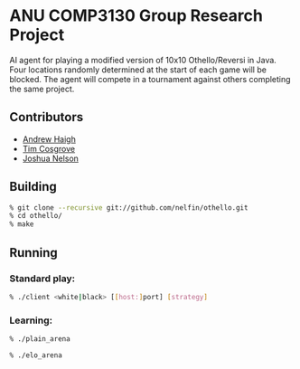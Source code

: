 ANU COMP3130 Group Research Project
===================================

AI agent for playing a modified version of 10x10 Othello/Reversi in Java. Four
locations randomly determined at the start of each game will be blocked. The
agent will compete in a tournament against others completing the same project.

Contributors
------------

* [Andrew Haigh](https://github.com/nelfin)
* [Tim Cosgrove](https://github.com/CapnP)
* [Joshua Nelson](https://github.com/cyberdash)

Building
--------

```bash
% git clone --recursive git://github.com/nelfin/othello.git
% cd othello/
% make
```

Running
-------

### Standard play:
```bash
% ./client <white|black> [[host:]port] [strategy]
```

### Learning:
```bash
% ./plain_arena
```
```bash
% ./elo_arena
```
